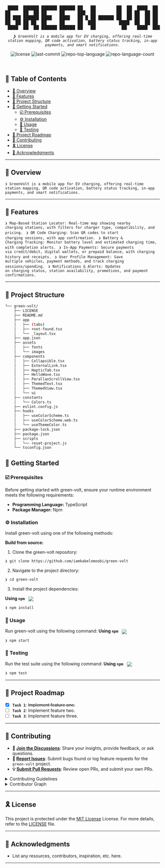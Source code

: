 <div align="center">
<pre>
 ████  ██████ ██████ ██████ ██   ██        ██  ██  ████  ██     ██████
██     ██  ██ ██     ██     ███  ██        ██  ██ ██  ██ ██       ██
██ ███ ██████ ████   ████   ██ █ ██ ██████ ██  ██ ██  ██ ██       ██
██  ██ ██ ██  ██     ██     ██  ███         ████  ██  ██ ██       ██
 ████  ██  ██ ██████ ██████ ██   ██          ██    ████  ██████   ██
</pre>
</div>
<p align="center">
 <em><code>❯ GreenVolt is a mobile app for EV charging, offering real-time station mapping, QR code activation, battery status tracking, in-app payments, and smart notifications.</code></em>
</p>
<p align="center">
 <img src="https://img.shields.io/github/license/iamkabelomoobi/green-volt?style=default&logo=opensourceinitiative&logoColor=white&color=0080ff" alt="license">
 <img src="https://img.shields.io/github/last-commit/iamkabelomoobi/green-volt?style=default&logo=git&logoColor=white&color=0080ff" alt="last-commit">
 <img src="https://img.shields.io/github/languages/top/iamkabelomoobi/green-volt?style=default&color=0080ff" alt="repo-top-language">
 <img src="https://img.shields.io/github/languages/count/iamkabelomoobi/green-volt?style=default&color=0080ff" alt="repo-language-count">
</p>
<p align="center"><!-- default option, no dependency badges. -->
</p>
<p align="center">
 <!-- default option, no dependency badges. -->
</p>
<br>

## 🔗 Table of Contents

- [📍 Overview](#-overview)
- [👾 Features](#-features)
- [📁 Project Structure](#-project-structure)
- [🚀 Getting Started](#-getting-started)
  - [☑️ Prerequisites](#-prerequisites)
  - [⚙️ Installation](#-installation)
  - [🤖 Usage](#🤖-usage)
  - [🧪 Testing](#🧪-testing)
- [📌 Project Roadmap](#-project-roadmap)
- [🔰 Contributing](#-contributing)
- [🎗 License](#-license)
- [🙌 Acknowledgments](#-acknowledgments)

---

## 📍 Overview

<code>❯  GreenVolt is a mobile app for EV charging, offering real-time station mapping, QR code activation, battery status tracking, in-app payments, and smart notifications.</code>

---

## 👾 Features

<code>❯ Map-Based Station Locator: Real-time map showing nearby charging stations, with filters for charger type, compatibility, and pricing.
</code>
<code>❯ QR Code Charging: Scan QR codes to start charging sessions, with app confirmation.
</code>
<code>❯ Battery & Charging Tracking: Monitor battery level and estimated charging time, with completion alerts.
</code>
<code>❯ In-App Payments: Secure payments via credit/debit, digital wallets, or prepaid balance, with charging history and receipts.
</code>
<code>❯ User Profile Management: Save multiple vehicles, payment methods, and track charging sessions/spending.
</code>
<code>❯ Notifications & Alerts: Updates on charging status, station availability, promotions, and payment confirmations.
</code>

---

## 📁 Project Structure

```sh
└── green-volt/
    ├── LICENSE
    ├── README.md
    ├── app
    │   ├── (tabs)
    │   ├── +not-found.tsx
    │   └── _layout.tsx
    ├── app.json
    ├── assets
    │   ├── fonts
    │   └── images
    ├── components
    │   ├── Collapsible.tsx
    │   ├── ExternalLink.tsx
    │   ├── HapticTab.tsx
    │   ├── HelloWave.tsx
    │   ├── ParallaxScrollView.tsx
    │   ├── ThemedText.tsx
    │   ├── ThemedView.tsx
    │   └── ui
    ├── constants
    │   └── Colors.ts
    ├── eslint.config.js
    ├── hooks
    │   ├── useColorScheme.ts
    │   ├── useColorScheme.web.ts
    │   └── useThemeColor.ts
    ├── package-lock.json
    ├── package.json
    ├── scripts
    │   └── reset-project.js
    └── tsconfig.json
```


## 🚀 Getting Started

### ☑️ Prerequisites

Before getting started with green-volt, ensure your runtime environment meets the following requirements:

- **Programming Language:** TypeScript
- **Package Manager:** Npm

### ⚙️ Installation

Install green-volt using one of the following methods:

**Build from source:**

1. Clone the green-volt repository:

```sh
❯ git clone https://github.com/iamkabelomoobi/green-volt
```

2. Navigate to the project directory:

```sh
❯ cd green-volt
```

3. Install the project dependencies:

**Using `npm`** &nbsp; [<img align="center" src="https://img.shields.io/badge/npm-CB3837.svg?style={badge_style}&logo=npm&logoColor=white" />](https://www.npmjs.com/)

```sh
❯ npm install
```

### 🤖 Usage

Run green-volt using the following command:
**Using `npm`** &nbsp; [<img align="center" src="https://img.shields.io/badge/npm-CB3837.svg?style={badge_style}&logo=npm&logoColor=white" />](https://www.npmjs.com/)

```sh
❯ npm start
```

### 🧪 Testing

Run the test suite using the following command:
**Using `npm`** &nbsp; [<img align="center" src="https://img.shields.io/badge/npm-CB3837.svg?style={badge_style}&logo=npm&logoColor=white" />](https://www.npmjs.com/)

```sh
❯ npm test
```

---

## 📌 Project Roadmap

- [X] **`Task 1`**: <strike>Implement feature one.</strike>
- [ ] **`Task 2`**: Implement feature two.
- [ ] **`Task 3`**: Implement feature three.

---

## 🔰 Contributing

- **💬 [Join the Discussions](https://github.com/iamkabelomoobi/green-volt/discussions)**: Share your insights, provide feedback, or ask questions.
- **🐛 [Report Issues](https://github.com/iamkabelomoobi/green-volt/issues)**: Submit bugs found or log feature requests for the `green-volt` project.
- **💡 [Submit Pull Requests](https://github.com/iamkabelomoobi/green-volt/blob/main/CONTRIBUTING.md)**: Review open PRs, and submit your own PRs.

<details closed>
<summary>Contributing Guidelines</summary>

1. **Fork the Repository**: Start by forking the project repository to your github account.
2. **Clone Locally**: Clone the forked repository to your local machine using a git client.

   ```sh
   git clone https://github.com/iamkabelomoobi/green-volt
   ```

3. **Create a New Branch**: Always work on a new branch, giving it a descriptive name.

   ```sh
   git checkout -b new-feature-x
   ```

4. **Make Your Changes**: Develop and test your changes locally.
5. **Commit Your Changes**: Commit with a clear message describing your updates.

   ```sh
   git commit -m 'Implemented new feature x.'
   ```

6. **Push to github**: Push the changes to your forked repository.

   ```sh
   git push origin new-feature-x
   ```

7. **Submit a Pull Request**: Create a PR against the original project repository. Clearly describe the changes and their motivations.
8. **Review**: Once your PR is reviewed and approved, it will be merged into the main branch. Congratulations on your contribution!

</details>

<details closed>
<summary>Contributor Graph</summary>
<br>
<p align="left">
   <a href="https://github.com{/iamkabelomoobi/green-volt/}graphs/contributors">
      <img src="https://contrib.rocks/image?repo=iamkabelomoobi/green-volt">
   </a>
</p>
</details>

---

## 🎗 License

This project is protected under the [MIT License](https://choosealicense.com/licenses) License. For more details, refer to the [LICENSE](https://github.com/iamkabelomoobi/green-volt/blob/main/LICENSE) file.

---

## 🙌 Acknowledgments

- List any resources, contributors, inspiration, etc. here.

---
